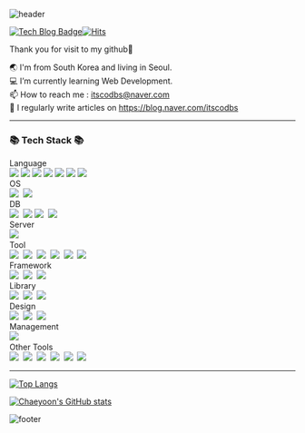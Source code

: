 ![header](https://capsule-render.vercel.app/api?type=waving&color=auto&height=200&section=header&text=chaeyoon's%20github&fontSize=50)

 [![Tech Blog Badge](http://img.shields.io/badge/-Tech%20blog-000000?style=flat-square&logo=github&link=https://blog.naver.com/itscodbs)](https://itscodbs.github.io/)[![Hits](https://hits.seeyoufarm.com/api/count/incr/badge.svg?url=https%3A%2F%2Fgithub.com%2Fitscodbs&count_bg=%23DB74CD&title_bg=%23555555&icon=&icon_color=auto&title=hits&edge_flat=false)](https://hits.seeyoufarm.com)

Thank you for visit to my github🤍

🌏 I'm from South Korea and living in Seoul. <br>
💻 I’m currently learning Web Development. <br>
📫 How to reach me : itscodbs@naver.com <br>
📝 I regularly write articles on https://blog.naver.com/itscodbs 

---

<h3>📚 Tech Stack 📚</h3>
<p>
  Language <br>
  <img src="https://img.shields.io/badge/Java-007396?style=flat-square&logo=Java&logoColor=white"/>  
  <img src="https://img.shields.io/badge/Python-3766AB?style=flat-square&logo=Python&logoColor=white"/>  
  <img src="https://img.shields.io/badge/Mysql-4479A1?style=flat-square&logo=MySql&logoColor=white"/>
  <img src="https://img.shields.io/badge/Mssql-CC2927?style=flat-square&logo=MicrosoftSQLServer&logoColor=white"/>
  <img src="https://img.shields.io/badge/JavaScript-F7DF1E?style=flat-square&logo=JavaScript&logoColor=white"/>
  <img src="https://img.shields.io/badge/PHP-777BB4?style=flat-square&logo=PHP&logoColor=white"/>
  <img src="https://img.shields.io/badge/ASP-007396?style=flat-square&logo=ASP&logoColor=white"/>
  <br> 
  OS <br>
  <img src="https://img.shields.io/badge/Windows-0078D6?style=flat-square&logo=Windows&logoColor=white"/></a>&nbsp
  <img src="https://img.shields.io/badge/MacOS-000000?style=flat-square&logo=macOS&logoColor=white"/></a>&nbsp
  <br>
  DB <br>
  <img src="https://img.shields.io/badge/Oracle-F80000?style=flat-square&logo=Oracle&logoColor=white"/></a>&nbsp
  <img src="https://img.shields.io/badge/MysqlWorkbench-4479A1?style=flat-square&logo=MySql&logoColor=white"/>
  <img src="https://img.shields.io/badge/MSSQLServer-CC2927?style=flat-square&logo=Microsoft SQL Server&logoColor=white"/></a>&nbsp 
  <img src="https://img.shields.io/badge/MariaDB-003545?style=flat-square&logo=MariaDB&logoColor=white"/></a>&nbsp
  <br>
  Server <br>
  <img src="https://img.shields.io/badge/ApacheTomcat-F8DC75?style=flat-square&logo=ApacheTomcat&logoColor=white"/></a>&nbsp 
  <br>
  Tool <br>
  <img src="https://img.shields.io/badge/VisualStudioCode-007ACC?style=flat-square&logo=Visual Studio Code&logoColor=white"/></a>&nbsp
  <img src="https://img.shields.io/badge/Eclipse-2C2255?style=flat-square&logo=Eclipse IDE&logoColor=white"/></a>&nbsp
  <img src="https://img.shields.io/badge/Postman-FF6C37?style=flat-square&logo=Postman&logoColor=white"/></a>&nbsp
  <img src="https://img.shields.io/badge/SQLite-003B57?style=flat-square&logo=SQLite&logoColor=white"/></a>&nbsp
  <img src="https://img.shields.io/badge/VirtualBox-183A61?style=flat-square&logo=VirtualBox&logoColor=white"/></a>&nbsp
  <img src="https://img.shields.io/badge/Notepad++-90E59A?style=flat-square&logo=Notepad++E&logoColor=white"/></a>&nbsp
  <br>
  Framework <br>
  <img src="https://img.shields.io/badge/Spring-6DB33F?style=flat-square&logo=Spring&logoColor=white"/></a>&nbsp
  <img src="https://img.shields.io/badge/SpringBoot-6DB33F?style=flat-square&logo=SpringBoot&logoColor=white"/></a>&nbsp
  <img src="https://img.shields.io/badge/SpringSecurity-6DB33F?style=flat-square&logo=SpringSecurity&logoColor=white"/></a>&nbsp
  <br> 
  Library <br>
  <img src="https://img.shields.io/badge/MAVEN-C71A36?style=flat-square&logo=Apache Maven&logoColor=white"/></a>&nbsp
  <img src="https://img.shields.io/badge/JSON-000000?style=flat-square&logo=JSON&logoColor=white"/></a>&nbsp
  <img src="https://img.shields.io/badge/JQuery-0769AD?style=flat-square&logo=jQuery&logoColor=white"/></a>&nbsp
  <br> 
  Design <br>
  <img src="https://img.shields.io/badge/Bootstrap-7952B3?style=flat-square&logo=Bootstrap&logoColor=white"/></a>&nbsp
  <img src="https://img.shields.io/badge/HTML5-E34F26?style=flat-square&logo=HTML5&logoColor=white"/></a>&nbsp
  <img src="https://img.shields.io/badge/CSS3-1572B6?style=flat-square&logo=CSS3&logoColor=white"/></a>&nbsp
  <br> 
  Management <br>
  <img src="https://img.shields.io/badge/GitHub-181717?style=flat-square&logo=GitHub&logoColor=white"/></a>&nbsp
  <br>
  Other Tools <br>
  <img src="https://img.shields.io/badge/MSOffice-D83B01?style=flat-square&logo=Microsoft Office&logoColor=white"/></a>&nbsp
  <img src="https://img.shields.io/badge/PowerPoint-B7472A?style=flat-square&logo=Microsoft PowerPoint&logoColor=white"/></a>&nbsp
  <img src="https://img.shields.io/badge/Excel-217346?style=flat-square&logo=Microsoft Excel&logoColor=white"/></a>&nbsp
  <img src="https://img.shields.io/badge/Word-2B579A?style=flat-square&logo=Microsoft Word&logoColor=white"/></a>&nbsp
  <img src="https://img.shields.io/badge/OneNote-7719AA?style=flat-square&logo=Microsoft OneNote&logoColor=white"/></a>&nbsp
  <img src="https://img.shields.io/badge/Evernote-00A82D?style=flat-square&logo=Evernote&logoColor=white"/></a>&nbsp
</p>

---

[![Top Langs](https://github-readme-stats.vercel.app/api/top-langs/?username=itscodbs&langs_count=10&layout=compact)]()

[![Chaeyoon's GitHub stats](https://github-readme-stats.vercel.app/api?username=itscodbs)]()


![footer](https://capsule-render.vercel.app/api?section=footer&type=waving&color=auto)
